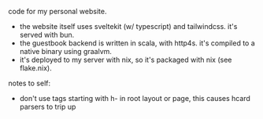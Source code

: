 code for my personal website.

- the website itself uses sveltekit (w/ typescript) and tailwindcss. it's served with bun.
- the guestbook backend is written in scala, with http4s. it's compiled to a native binary using graalvm.
- it's deployed to my server with nix, so it's packaged with nix (see flake.nix).

notes to self:

- don't use tags starting with h- in root layout or page, this causes hcard parsers to trip up